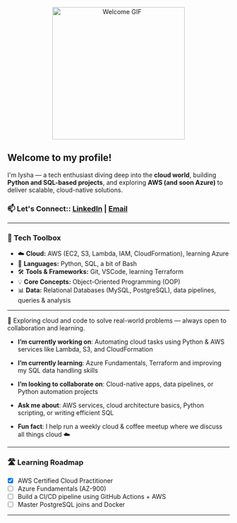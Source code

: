 <p align="center">
  <img 
    src="https://media2.giphy.com/media/v1.Y2lkPTc5MGI3NjExZnl5ZGlidnUzcGs4bmd3NjY4bHZubWNuamR6eDBpbHhqNXB4MWdlZCZlcD12MV9pbnRlcm5hbF9naWZfYnlfaWQmY3Q9Zw/xUPGGDNsLvqsBOhuU0/giphy.gif" 
    height="300" 
    style="width: auto;" 
    alt="Welcome GIF" />
</p>

## Welcome to my profile!

I'm Iysha — a tech enthusiast diving deep into the **cloud world**, building **Python and SQL-based projects**, and exploring **AWS (and soon Azure)** to deliver scalable, cloud-native solutions.


### 📫 **Let's Connect:**: [LinkedIn](https://www.linkedin.com/in/iyshakhan/) | [Email](mailto:iyshakhan75@gmail.com)  

---

### 🧰 Tech Toolbox
- ☁️ **Cloud:** AWS (EC2, S3, Lambda, IAM, CloudFormation), learning Azure  
- 🐍 **Languages:** Python, SQL, a bit of Bash  
- 🛠️ **Tools & Frameworks:** Git, VSCode, learning Terraform
- 💡 **Core Concepts:** Object-Oriented Programming (OOP)
- 📊 **Data:** Relational Databases (MySQL, PostgreSQL), data pipelines, queries & analysis  

---
📌 Exploring cloud and code to solve real-world problems — always open to collaboration and learning.

-  **I’m currently working on**: Automating cloud tasks using Python & AWS services like Lambda, S3, and CloudFormation
-  **I’m currently learning**: Azure Fundamentals, Terraform and improving my SQL data handling skills  

-  **I’m looking to collaborate on**: Cloud-native apps, data pipelines, or Python automation projects  
-  **Ask me about**: AWS services, cloud architecture basics, Python scripting, or writing efficient SQL  
-  **Fun fact**: I help run a weekly cloud & coffee meetup where we discuss all things cloud ☁️  

---

### 🛣️ Learning Roadmap
- [x] AWS Certified Cloud Practitioner
- [ ] Azure Fundamentals (AZ-900)
- [ ] Build a CI/CD pipeline using GitHub Actions + AWS
- [ ] Master PostgreSQL joins and Docker

---
